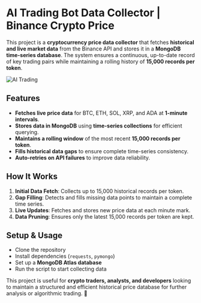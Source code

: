 # **AI Trading Bot Data Collector | Binance Crypto Price**  

This project is a **cryptocurrency price data collector** that fetches **historical and live market data** from the Binance API and stores it in a **MongoDB time-series database**. The system ensures a continuous, up-to-date record of key trading pairs while maintaining a rolling history of **15,000 records per token**.

![AI Trading](https://images.pexels.com/photos/6802042/pexels-photo-6802042.jpeg)

## **Features**  
- **Fetches live price data** for BTC, ETH, SOL, XRP, and ADA at **1-minute intervals**.  
- **Stores data in MongoDB** using **time-series collections** for efficient querying.  
- **Maintains a rolling window** of the most recent **15,000 records per token**.  
- **Fills historical data gaps** to ensure complete time-series consistency.  
- **Auto-retries on API failures** to improve data reliability.  

## **How It Works**  
1. **Initial Data Fetch**: Collects up to 15,000 historical records per token.  
2. **Gap Filling**: Detects and fills missing data points to maintain a complete time series.  
3. **Live Updates**: Fetches and stores new price data at each minute mark.  
4. **Data Pruning**: Ensures only the latest 15,000 records per token are kept.  

## **Setup & Usage**  
- Clone the repository  
- Install dependencies (`requests`, `pymongo`)  
- Set up a **MongoDB Atlas database**  
- Run the script to start collecting data  

This project is useful for **crypto traders, analysts, and developers** looking to maintain a structured and efficient historical price database for further analysis or algorithmic trading. 🚀  
